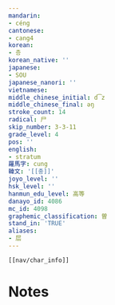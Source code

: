 ```yaml
---
mandarin:
- céng
cantonese:
- cang4
korean:
- 층
korean_native: ''
japanese:
- SOU
japanese_nanori: ''
vietnamese:
middle_chinese_initial: d͡z
middle_chinese_final: əŋ
stroke_count: 14
radical: 尸
skip_number: 3-3-11
grade_level: 4
pos: ''
english:
- stratum
羅馬字: cung
韓文: '[[충]]'
joyo_level: ''
hsk_level: ''
hanmun_edu_level: 高等
danayo_id: 4086
mc_id: 4098
graphemic_classification: 曽
stand_in: 'TRUE'
aliases:
- 层
---
```

```meta-bind-embed
[[nav/char_info]]
```

# Notes
